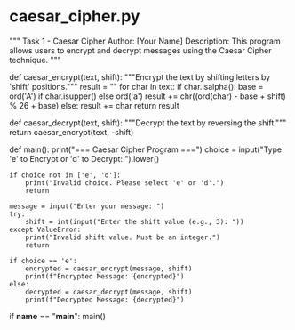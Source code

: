 # caesar_cipher.py
"""
Task 1 - Caesar Cipher
Author: [Your Name]
Description: This program allows users to encrypt and decrypt messages using the Caesar Cipher technique.
"""

def caesar_encrypt(text, shift):
    """Encrypt the text by shifting letters by 'shift' positions."""
    result = ""
    for char in text:
        if char.isalpha():
            base = ord('A') if char.isupper() else ord('a')
            result += chr((ord(char) - base + shift) % 26 + base)
        else:
            result += char
    return result

def caesar_decrypt(text, shift):
    """Decrypt the text by reversing the shift."""
    return caesar_encrypt(text, -shift)

def main():
    print("=== Caesar Cipher Program ===")
    choice = input("Type 'e' to Encrypt or 'd' to Decrypt: ").lower()

    if choice not in ['e', 'd']:
        print("Invalid choice. Please select 'e' or 'd'.")
        return

    message = input("Enter your message: ")
    try:
        shift = int(input("Enter the shift value (e.g., 3): "))
    except ValueError:
        print("Invalid shift value. Must be an integer.")
        return

    if choice == 'e':
        encrypted = caesar_encrypt(message, shift)
        print(f"Encrypted Message: {encrypted}")
    else:
        decrypted = caesar_decrypt(message, shift)
        print(f"Decrypted Message: {decrypted}")

if __name__ == "__main__":
    main()
  
